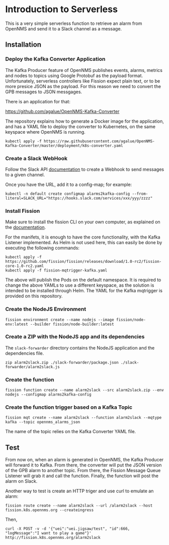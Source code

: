 
# Introduction to Serverless

This is a very simple serverless function to retrieve an alarm from OpenNMS and send it to a Slack channel as a message.

## Installation

### Deploy the Kafka Converter Application

The Kafka Producer feature of OpenNMS publishes events, alarms, metrics and nodes to topics using Google Protobuf as the payload format. Unfortunately, serverless controllers like Fission expect plain text, or to be more presice JSON as the payload. For this reason we need to convert the GPB messages to JSON messgages.

There is an application for that:

https://github.com/agalue/OpenNMS-Kafka-Converter

The repository explains how to generate a Docker image for the application, and has a YAML file to deploy the converter to Kubernetes, on the same keyspace where OpenNMS is running.

```shell
kubectl apply -f https://raw.githubusercontent.com/agalue/OpenNMS-Kafka-Converter/master/deployment/k8s-converter.yaml
```

### Create a Slack WebHook

Follow the Slack API [documentation](https://api.slack.com/incoming-webhooks) to create a Webhook to send messages to a given channel.

Once you have the URL, add it to a config-map; for example:

```shell
kubectl -n default create configmap alarms2kafka-config --from-literal=SLACK_URL="https://hooks.slack.com/services/xxx/yyy/zzzz"
```

### Install Fission

Make sure to install the fission CLI on your own computer, as explained on the [documentation](https://docs.fission.io/installation/).

For the manifets, it is enough to have the core functionality, with the Kafka Listener implemented. As Helm is not used here, this can easily be done by executing the following commands:

```shell
kubectl apply -f https://github.com/fission/fission/releases/download/1.0-rc2/fission-core-1.0-rc2.yaml
kubectl apply -f fission-mqtrigger-kafka.yaml
```

The above will publish the Pods on the default namespace. It is required to change the above YAMLs to use a different keyspace, as the solution is intended to be installed through Helm. The YAML for the Kafka mqtrigger is provided on this repository.

### Create the NodeJS Environment

```shell
fission environment create --name nodejs --image fission/node-env:latest --builder fission/node-builder:latest
```

### Create a ZIP with the NodeJS app and its dependencies

The `slack-forwarder` directory contains the NodeJS application and the dependencies file.

```shell
zip alarm2slack.zip ./slack-forwarder/package.json ./slack-forwarder/alarm2slack.js
```

### Create the function

```shell
fission function create --name alarm2slack --src alarm2slack.zip --env nodejs --configmap alarms2kafka-config
```

### Create the function trigger based on a Kafka Topic

```shell
fission mqt create --name alarm2slack --function alarm2slack --mqtype kafka --topic opennms_alarms_json
```

The name of the topic relies on the Kafka Converter YAML file.

## Test

From now on, when an alarm is generated in OpenNMS, the Kafka Producer will forward it to Kafka. From there, the converter will put the JSON version of the GPB alarm to another topic. From there, the Fission Message Queue Listener will grab it and call the function. Finally, the function will post the alarm on Slack.

Another way to test is create an HTTP triger and use curl to emulate an alarm:

```shell
fission route create --name alarm2slack --url /alarm2slack --host fission.k8s.opennms.org --createingress
```

Then,

```shell
curl -X POST -v -d '{"uei":"uei.jigsaw/test", "id":666, "logMessage":"I want to play a game"}' http://fission.k8s.opennms.org/alarm2slack
```
